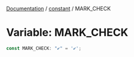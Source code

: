 [Documentation](../../index.md) / [constant](../index.md) / MARK\_CHECK

# Variable: MARK\_CHECK

```ts
const MARK_CHECK: "✔" = '✔';
```
